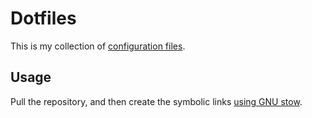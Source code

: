 Dotfiles
========

This is my collection of [configuration files](http://dotfiles.github.io/).

Usage
-----

Pull the repository, and then create the symbolic links [using GNU
stow](https://alexpearce.me/2016/02/managing-dotfiles-with-stow/).
